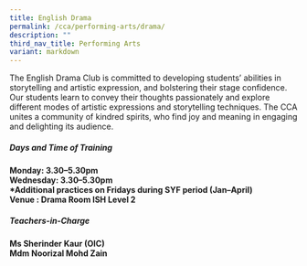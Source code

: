 ```yaml
---
title: English Drama
permalink: /cca/performing-arts/drama/
description: ""
third_nav_title: Performing Arts
variant: markdown
---
```

The English Drama Club is committed to developing students’ abilities in storytelling and artistic expression, and bolstering their stage confidence. Our students learn to convey their thoughts passionately and explore different modes of artistic expressions and storytelling techniques. The CCA unites a community of kindred spirits, who find joy and meaning in engaging and delighting its audience. 

<h5>Days and Time of Training </h5>

<b>Monday: 3.30–5.30pm <br>
Wednesday: 3.30–5.30pm <br>
*Additional practices on Fridays during SYF period (Jan–April) <br>
Venue : Drama Room ISH Level 2</b><br>

<h5>Teachers-in-Charge</h5>
<b>Ms Sherinder Kaur (OIC) <br>
Mdm Noorizal Mohd Zain</b><br>
